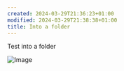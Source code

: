```yaml
---
created: 2024-03-29T21:36:23+01:00
modified: 2024-03-29T21:38:38+01:00
title: Into a folder
---
```


Test into a folder

![Image](./60fe27d489c2aabc39fd9fa9cb114bdf.jpg)

